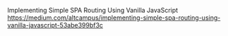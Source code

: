 Implementing Simple SPA Routing Using Vanilla JavaScript  
https://medium.com/altcampus/implementing-simple-spa-routing-using-vanilla-javascript-53abe399bf3c